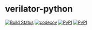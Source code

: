 # verilator-python

[![Build Status](https://github.com/dau-dev/verilator-python/workflows/Build%20Status/badge.svg?branch=main)](https://github.com/dau-dev/verilator-python/actions?query=workflow%3A%22Build+Status%22)
[![codecov](https://codecov.io/gh/dau-dev/verilator-python/branch/main/graph/badge.svg?token=3N6NOPL4RE)](https://codecov.io/gh/dau-dev/ipydagred3)
[![PyPI](https://img.shields.io/pypi/l/verilator.svg)](https://pypi.python.org/pypi/verilator)
[![PyPI](https://img.shields.io/pypi/v/verilator.svg)](https://pypi.python.org/pypi/verilator)
